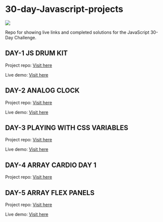 # 30-day-Javascript-projects
![](https://javascript30.com/images/JS3-social-share.png)

Repo for showing live links and completed solutions for the JavaScript 30-Day Challenge.

## DAY-1 JS DRUM KIT

Project repo: [Visit here](https://github.com/thegreatraj01/30-day-Javascript-projects-DAY-1-DRUM-KIT)

Live demo: [Visit here](https://thegreatraj01.github.io/30-day-Javascript-projects-DAY-1-DRUM-KIT)

## DAY-2 ANALOG CLOCK

Project repo: [Visit here](https://github.com/thegreatraj01/30-day-Javascript-projects-DAY-2-ANALOG-CLOCK)

Live demo: [Visit here](https://thegreatraj01.github.io/30-day-Javascript-projects-DAY-2-ANALOG-CLOCK/)

## DAY-3 PLAYING WITH CSS VARIABLES

Project repo: [Visit here](https://github.com/thegreatraj01/30-day-Javascript-projects--Playing-with-CSS-Variables-and-JS)

Live demo: [Visit here](https://thegreatraj01.github.io/30-day-Javascript-projects--Playing-with-CSS-Variables-and-JS/)

## DAY-4 ARRAY CARDIO DAY 1
Project repo: [Visit here](https://github.com/thegreatraj01/30-day-Javascript-projects-DAY-4-Array-Cardio-Day-1)

## DAY-5 ARRAY FLEX PANELS
Project repo: [Visit here](https://github.com/thegreatraj01/30-day-Javascript-projects-DAY-5/)

Live demo: [Visit here](https://thegreatraj01.github.io/30-day-Javascript-projects-DAY-5/)


